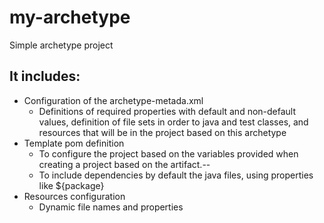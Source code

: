 # my-archetype
Simple archetype project

## It includes:
* Configuration of the archetype-metada.xml
  - Definitions of required properties with default and non-default values, definition of file sets in order to java and 	test classes, and resources that will be in the project based on this archetype
* Template pom definition
  - To configure the project based on the variables provided when creating a project based on the artifact.--
  - To include dependencies by default the java files, using properties like ${package}
* Resources configuration
  - Dynamic file names and properties
